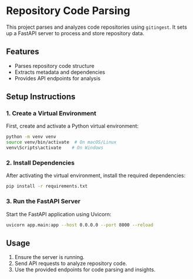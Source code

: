 # Repository Code Parsing

This project parses and analyzes code repositories using `gitingest`. It sets up a FastAPI server to process and store repository data.

## Features
- Parses repository code structure
- Extracts metadata and dependencies
- Provides API endpoints for analysis

## Setup Instructions

### 1. Create a Virtual Environment
First, create and activate a Python virtual environment:

```bash
python -m venv venv
source venv/bin/activate  # On macOS/Linux
venv\Scripts\activate    # On Windows
```

### 2. Install Dependencies

After activating the virtual environment, install the required dependencies:

```bash
pip install -r requirements.txt
```

### 3. Run the FastAPI Server

Start the FastAPI application using Uvicorn:

```bash
uvicorn app.main:app --host 0.0.0.0 --port 8000 --reload
```

## Usage

1. Ensure the server is running.
2. Send API requests to analyze repository code.
3. Use the provided endpoints for code parsing and insights.